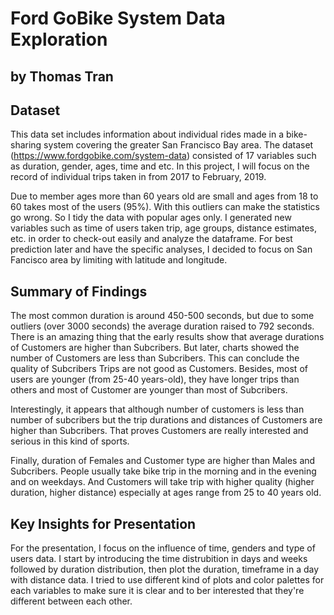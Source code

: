 # Ford GoBike System Data Exploration
## by Thomas Tran


## Dataset

This data set includes information about individual rides made in a bike-sharing system covering the greater San Francisco Bay area. 
The dataset (https://www.fordgobike.com/system-data) consisted of 17 variables such as duration, gender, ages, time and etc. In this project, I will focus on the record of individual trips taken in from 2017 to February, 2019. 

Due to member ages more than 60 years old are small and ages from 18 to 60 takes most of the users (95%). With this outliers can make the statistics go wrong. So I tidy the data with popular ages only. I generated new variables such as time of users taken trip, age groups, distance estimates, etc. in order to check-out easily and analyze the dataframe. For best prediction later and have the specific analyses, I decided to focus on San Fancisco area by limiting with latitude and longitude.

## Summary of Findings

The most common duration is around 450-500 seconds, but due to some outliers (over 3000 seconds) the average duration raised to 792 seconds. There is an amazing thing that the early results show that average durations of Customers are higher than Subcribers. But later, charts showed the number of Customers are less than Subcribers. This can conclude the quality of Subcribers Trips are not good as Customers. Besides, most of users are younger (from 25-40 years-old), they have longer trips than others and most of Customer are younger than most of Subcribers.

Interestingly, it appears that although number of customers is less than number of subcribers but the trip durations and distances of Customers are higher than Subcribers. That proves Customers are really interested and serious in this kind of sports.

Finally, duration of Females and Customer type are higher than Males and Subcribers. People usually take bike trip in the morning and in the evening and on weekdays. And Customers will take trip with higher quality (higher duration, higher distance) especially at ages range from 25 to 40 years old.

## Key Insights for Presentation

For the presentation, I focus on the influence of time, genders and type of users data. I start by introducing the time distrubition in days and weeks followed by duration distribution, then plot the duration, timeframe in a day with distance data. I tried to use different kind of plots and color palettes for each variables to make sure it is clear and to ber interested that they're different between each other.
